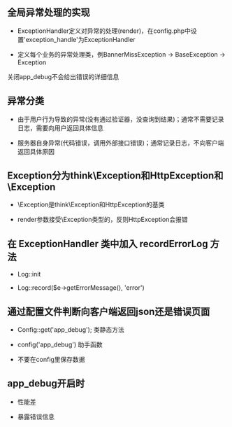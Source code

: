 ## 全局异常处理的实现

- ExceptionHandler定义对异常的处理(render)，在config.php中设置'exception_handle'为ExceptionHandler

- 定义每个业务的异常处理类，例BannerMissException -> BaseException -> Exception



关闭app\_debug不会给出错误的详细信息

## 异常分类

* 由于用户行为导致的异常\(没有通过验证器，没查询到结果\)；通常不需要记录日志，需要向用户返回具体信息

* 服务器自身异常\(代码错误，调用外部接口错误\)；通常记录日志，不向客户端返回具体原因

## Exception分为think\Exception和HttpException和\Exception

* \Exception是think\Exception和HttpException的基类

- render参数接受\Exception类型的，反则HttpException会报错





## 在 ExceptionHandler 类中加入 recordErrorLog 方法

- Log::init

- Log::record($e->getErrorMessage(), 'error')



## 通过配置文件判断向客户端返回json还是错误页面

- Config::get('app_debug');    类静态方法

- config('app_debug')    助手函数

- 不要在config里保存数据




## app_debug开启时

- 性能差

- 暴露错误信息